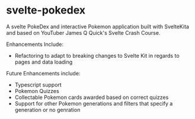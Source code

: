 # svelte-pokedex

A svelte PokeDex and interactive Pokemon application built with SvelteKita and based on YouTuber James Q Quick's Svelte Crash Course.

Enhancements Include:

- Refactoring to adapt to breaking changes to Svelte Kit in regards to pages and data loading

Future Enhancements include:

- Typescript support
- Pokemon Quizzes
- Collectable Pokemon cards awarded based on correct quizzes
- Support for other Pokemon generations and filters that specify a generation or no genration
